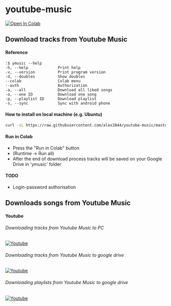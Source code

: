 # youtube-music

[![Open In Colab](https://colab.research.google.com/assets/colab-badge.svg)](https://colab.research.google.com/github/alex2844/youtube-music/blob/master/ymusic.ipynb 'Open In Colab')

## Download tracks from Youtube Music

#### Reference
```
:$ ymusic --help
-h, --help             Print help
-v, --version          Print program version
-d, --doubles          Show doubles
--colab                Colab menu
--auth                 Authorization
-a, --all              Download all liked songs
-o, --one ID           Download one song
-p, --playlist ID      Download playlist
-s, --sync             Sync with android phone
```

#### How to install on local machine (e.g. Ubuntu)
```bash
curl -sL https://raw.githubusercontent.com/alex2844/youtube-music/master/install.sh | sudo -E bash -
```

#### Run in Colab
* Press the "Run in Colab" button
* (Runtime -> Run all)
* After the end of download process tracks will be saved on your Google Drive in 'ymusic' folder

#### TODO
* Login-password authorisation

## Downloads songs from Youtube Music

#### Youtube
###### Downloading tracks from Youtube Music to PC
[![Youtube](https://img.youtube.com/vi/9d4cW0MACXA/0.jpg)](https://www.youtube.com/watch?v=9d4cW0MACXA 'Youtube: Скачивание треков из Youtube Music на компьютер')
###### Downloading tracks from Youtube Music to google drive
[![Youtube](https://img.youtube.com/vi/k6GZlTG5RFI/0.jpg)](https://www.youtube.com/watch?v=k6GZlTG5RFI 'Youtube: Скачивание треков из Youtube Music в google drive')
###### Downloading playlists from Youtube Music to google drive
[![Youtube](https://img.youtube.com/vi/L02LzD5rAXg/0.jpg)](https://www.youtube.com/watch?v=L02LzD5rAXg 'Youtube: Скачивание плейлистов из Youtube Music в google drive')
